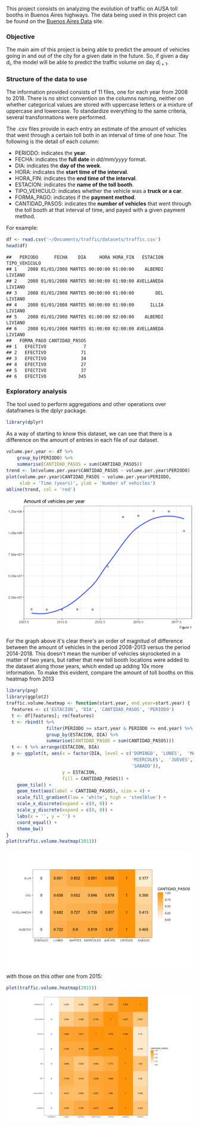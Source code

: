 This project consists on analyzing the evolution of traffic on AUSA toll booths in Buenos Aires highways. The data being used in this project can be found on the [Buenos Aires Data](https://data.buenosaires.gob.ar/dataset/flujo-vehicular-por-unidades-de-peaje-ausa) site.

### Objective

The main aim of this project is being able to predict the amount of vehicles going in and out of the city for a given date in the future. So, if given a day *d*<sub>*i*</sub>, the model will be able to predict the traffic volume on day *d*<sub>*i* + 1</sub>.

### Structure of the data to use

The information provided consists of 11 files, one for each year from 2008 to 2018. There is no strict convention on the columns naming, neither on whether categorical values are stored with uppercase letters or a mixture of uppercase and lowercase. To standardize everything to the same criteria, several transformations were performed.

The .csv files provide in each entry an estimate of the amount of vehicles that went through a certain toll both in an interval of time of one hour. The following is the detail of each column:

-   PERIODO: indicates the **year**.
-   FECHA: indicates the **full date** in *dd/mm/yyyy* format.
-   DIA: indicates the **day of the week**.
-   HORA: indicates the **start time of the interval**.
-   HORA\_FIN: indicates the **end time of the interval**.
-   ESTACION: indicates the **name of the toll booth**.
-   TIPO\_VEHICULO: indicates whether the vehicle was a **truck or a car**.
-   FORMA\_PAGO: indicates if the **payment method**.
-   CANTIDAD\_PASOS: indicates the **number of vehicles** that went through the toll booth at that interval of time, and payed with a given payment method.

For example:

``` r
df <- read.csv('~/Documents/traffic/datasets/traffic.csv')
head(df)
```

    ##   PERIODO      FECHA    DIA     HORA HORA_FIN   ESTACION TIPO_VEHICULO
    ## 1    2008 01/01/2008 MARTES 00:00:00 01:00:00    ALBERDI       LIVIANO
    ## 2    2008 01/01/2008 MARTES 00:00:00 01:00:00 AVELLANEDA       LIVIANO
    ## 3    2008 01/01/2008 MARTES 00:00:00 01:00:00        DEL       LIVIANO
    ## 4    2008 01/01/2008 MARTES 00:00:00 01:00:00      ILLIA       LIVIANO
    ## 5    2008 01/01/2008 MARTES 01:00:00 02:00:00    ALBERDI       LIVIANO
    ## 6    2008 01/01/2008 MARTES 01:00:00 02:00:00 AVELLANEDA       LIVIANO
    ##   FORMA_PAGO CANTIDAD_PASOS
    ## 1   EFECTIVO              7
    ## 2   EFECTIVO             71
    ## 3   EFECTIVO             34
    ## 4   EFECTIVO             27
    ## 5   EFECTIVO             37
    ## 6   EFECTIVO            345

### Exploratory analysis

The tool used to perform aggregations and other operations over dataframes is the dplyr package.

``` r
library(dplyr)
```

As a way of starting to know this dataset, we can see that there is a difference on the amount of entries in each file of our dataset.

``` r
volume.per.year <- df %>%
    group_by(PERIODO) %>% 
    summarise(CANTIDAD_PASOS = sum(CANTIDAD_PASOS))
trend <- lm(volume.per.year$CANTIDAD_PASOS ~ volume.per.year$PERIODO)
plot(volume.per.year$CANTIDAD_PASOS ~ volume.per.year$PERIODO, 
     xlab = 'Time (years)', ylab = 'Number of vehicles')
abline(trend, col = 'red')
```

![](README_files/figure-markdown_github/trend-1.png)

For the graph above it's clear there's an order of magnitud of difference between the amount of vehicles in the period 2008-2013 versus the period 2014-2018. This doesn't mean the number of vehicles skyrocketed in a matter of two years, but rather that new toll booth locations were added to the dataset along those years, which ended up adding 10x more information. To make this evident, compare the amount of toll booths on this heatmap from 2013

``` r
library(png)
library(ggplot2)
traffic.volume.heatmap <- function(start.year, end.year=start.year) {
  features <- c('ESTACION', 'DIA', 'CANTIDAD_PASOS', 'PERIODO')
  t <- df[features]; rm(features)
  t <- rbind(t %>%
               filter(PERIODO >= start.year & PERIODO <= end.year) %>%
               group_by(ESTACION, DIA) %>%
               summarise(CANTIDAD_PASOS = sum(CANTIDAD_PASOS)))
  t <- t %>% arrange(ESTACION, DIA)
  p <- ggplot(t, aes(x = factor(DIA, level = c('DOMINGO', 'LUNES',  'MARTES', 
                                               'MIERCOLES',  'JUEVES', 'VIERNES', 
                                               'SABADO')),
                     y = ESTACION, 
                     fill = CANTIDAD_PASOS)) +
    geom_tile() +
    geom_text(aes(label = CANTIDAD_PASOS), size = 4) +
    scale_fill_gradient(low = 'white', high = 'steelblue') +
    scale_x_discrete(expand = c(0, 0)) + 
    scale_y_discrete(expand = c(0, 0)) +
    labs(x = '', y = '') +
    coord_equal() +
    theme_bw() 
}
plot(traffic.volume.heatmap(2013))
```

![](README_files/figure-markdown_github/heatmap2013-1.png)

with those on this other one from 2015:

``` r
plot(traffic.volume.heatmap(2015))
```

![](README_files/figure-markdown_github/heatmap2015-1.png)
